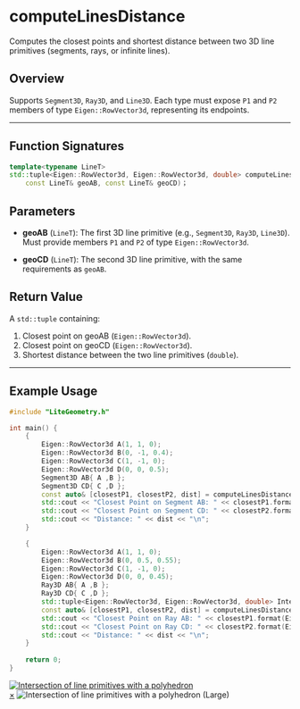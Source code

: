 # **computeLinesDistance**
Computes the closest points and shortest distance between two 3D line primitives (segments, rays, or infinite lines).


## **Overview**

Supports `Segment3D`, `Ray3D`, and `Line3D`. Each type must expose `P1` and `P2` members of type `Eigen::RowVector3d`, representing its endpoints.

---

## **Function Signatures**
```cpp
template<typename LineT>
std::tuple<Eigen::RowVector3d, Eigen::RowVector3d, double> computeLinesDistance(
    const LineT& geoAB, const LineT& geoCD)；
```


## **Parameters**
- **geoAB** (`LineT`): The first 3D line primitive (e.g., `Segment3D`, `Ray3D`, `Line3D`). Must provide members `P1` and `P2` of type `Eigen::RowVector3d`.

- **geoCD** (`LineT`): The second 3D line primitive, with the same requirements as `geoAB`.



## **Return Value**
A `std::tuple` containing:

  1. Closest point on geoAB (`Eigen::RowVector3d`).
  2. Closest point on geoCD (`Eigen::RowVector3d`).
  3. Shortest distance between the two line primitives (`double`).


---

## **Example Usage**

```cpp
#include "LiteGeometry.h"

int main() {
    {
        Eigen::RowVector3d A(1, 1, 0);
        Eigen::RowVector3d B(0, -1, 0.4);
        Eigen::RowVector3d C(1, -1, 0);
        Eigen::RowVector3d D(0, 0, 0.5);
        Segment3D AB{ A ,B };
        Segment3D CD{ C ,D };
        const auto& [closestP1, closestP2, dist] = computeLinesDistance(AB, CD);
        std::cout << "Closest Point on Segment AB: " << closestP1.format(Eigen::FullPrecision) << "\n";
        std::cout << "Closest Point on Segment CD: " << closestP2.format(Eigen::FullPrecision) << "\n";
        std::cout << "Distance: " << dist << "\n";
    }

    {
        Eigen::RowVector3d A(1, 1, 0);
        Eigen::RowVector3d B(0, 0.5, 0.55);
        Eigen::RowVector3d C(1, -1, 0);
        Eigen::RowVector3d D(0, 0, 0.45);
        Ray3D AB{ A ,B };
        Ray3D CD{ C ,D };
        std::tuple<Eigen::RowVector3d, Eigen::RowVector3d, double> Intersection;
        const auto& [closestP1, closestP2, dist] = computeLinesDistance(AB, CD);
        std::cout << "Closest Point on Ray AB: " << closestP1.format(Eigen::FullPrecision) << "\n";
        std::cout << "Closest Point on Ray CD: " << closestP2.format(Eigen::FullPrecision) << "\n";
        std::cout << "Distance: " << dist << "\n";
    }
    
    return 0;
}
```


<a id="close-lightbox" style="display: none;"></a>
<div class="single-img-container">
    <a href="#lightbox-single" class="lightbox-trigger">
        <img src="../fig/computeLinesDistance.png" 
             alt="Intersection of line primitives with a polyhedron"> 
    </a>
</div>

<div id="lightbox-single" class="lightbox">
    <a href="#close-lightbox" class="lightbox-close">&times;</a>
    <img src="../fig/computeLinesDistance.png" alt="Intersection of line primitives with a polyhedron (Large)">
</div>